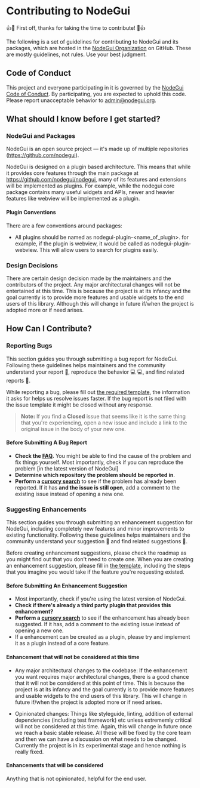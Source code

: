 

# Contributing to NodeGui

:+1::tada: First off, thanks for taking the time to contribute! :tada::+1:

The following is a set of guidelines for contributing to NodeGui and its packages, which are hosted in the [NodeGui Organization](https://github.com/nodegui) on GitHub. These are mostly guidelines, not rules. Use your best judgment.


## Code of Conduct

This project and everyone participating in it is governed by the [NodeGui Code of Conduct](CODE_OF_CONDUCT.md). By participating, you are expected to uphold this code. Please report unacceptable behavior to [admin@nodegui.org](mailto:admin@nodegui.org).


## What should I know before I get started?

### NodeGui and Packages

NodeGui is an open source project &mdash; it's made up of multiple repositories (https://github.com/nodegui).

NodeGui is designed on a plugin based architecture. This means that while it provides core features through the main package at https://github.com/nodegui/nodegui, many of its features and extensions will be implemented as plugins. For example, while the nodegui core package contains many useful widgets and APIs, newer and heavier features like webview will be implemented as a plugin.


#### Plugin Conventions

There are a few conventions around packages:
- All plugins should be named as nodegui-plugin-<name_of_plugin>. for example, if the plugin is webview, it would be called as nodegui-plugin-webview. This will allow users to search for plugins easily.

### Design Decisions

There are certain design decision made by the maintainers and the contributors of the project. Any major architectural changes will not be entertained at this time. This is because the project is at its infancy and the goal currently is to provide more features and usable widgets to the end users of this library. Although this will change in future if/when the project is adopted more or if need arises.

## How Can I Contribute?

### Reporting Bugs

This section guides you through submitting a bug report for NodeGui. Following these guidelines helps maintainers and the community understand your report :pencil:, reproduce the behavior :computer: :computer:, and find related reports :mag_right:.

While reporting a bug, please fill out [the required template](https://github.com/nodegui/.github/blob/master/.github/ISSUE_TEMPLATE/bug_report.md), the information it asks for helps us resolve issues faster. If the bug report is not filed with the issue template it might be closed without any response.

> **Note:** If you find a **Closed** issue that seems like it is the same thing that you're experiencing, open a new issue and include a link to the original issue in the body of your new one.

#### Before Submitting A Bug Report

* **Check the [FAQ](https://docs.nodegui.org/docs/faq).** You might be able to find the cause of the problem and fix things yourself. Most importantly, check if you can reproduce the problem [in the latest version of NodeGui]
* **Determine which repository the problem should be reported in**.
* **Perform a [cursory search](https://github.com/search?q=+is%3Aissue+user%3Anodegui)** to see if the problem has already been reported. If it has **and the issue is still open**, add a comment to the existing issue instead of opening a new one.


### Suggesting Enhancements

This section guides you through submitting an enhancement suggestion for NodeGui, including completely new features and minor improvements to existing functionality. Following these guidelines helps maintainers and the community understand your suggestion :pencil: and find related suggestions :mag_right:.

Before creating enhancement suggestions, please check the roadmap as you might find out that you don't need to create one. When you are creating an enhancement suggestion, please fill in [the template](https://github.com/nodegui/.github/blob/master/.github/ISSUE_TEMPLATE/feature_request.md), including the steps that you imagine you would take if the feature you're requesting existed.


#### Before Submitting An Enhancement Suggestion

*  Most importantly, check if you're using the latest version of NodeGui.
* **Check if there's already a third party plugin that provides this enhancement?**
* **Perform a [cursory search](https://github.com/search?q=+is%3Aissue+user%3ANodeGui)** to see if the enhancement has already been suggested. If it has, add a comment to the existing issue instead of opening a new one.
* If a enhancement can be created as a plugin, please try and implement it as a plugin instead of a core feature.

#### Enhancement that will not be considered at this time

* Any major architectural changes to the codebase: If the enhancement you want requires major architectural changes, there is a good chance that it will not be considered at this point of time.  This is because the project is at its infancy and the goal currently is to provide more features and usable widgets to the end users of this library. This will change in future if/when the project is adopted more or if need arises.

* Opinionated changes: Things like styleguide, linting, addition of external dependencies (including test framework) etc unless extrememly critical will not be considered at this time. Again, this will change in future once we reach a basic stable release. All these will be fixed by the core team and then we can have a discussion on what needs to be changed. Currently the project is in its experimental stage and hence nothing is really fixed.


#### Enhancements that will be considered

Anything that is not opinionated, helpful for the end user.
